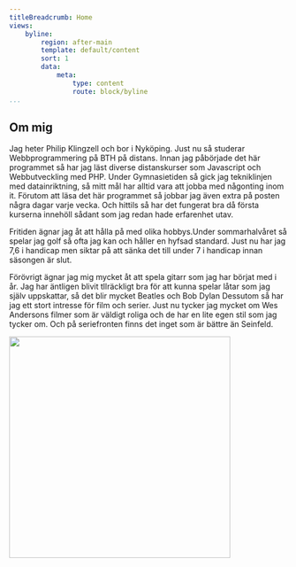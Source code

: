 ```yaml
---
titleBreadcrumb: Home
views:
    byline:
        region: after-main
        template: default/content
        sort: 1
        data:
            meta:
                type: content
                route: block/byline
...
```

Om mig
---------------
Jag heter Philip Klingzell och bor i Nyköping. Just nu så studerar Webbprogrammering på BTH på distans. Innan jag påbörjade det här programmet så har jag läst diverse distanskurser som Javascript och Webbutveckling med PHP.
Under Gymnasietiden så gick jag tekniklinjen med datainriktning, så mitt mål har alltid vara att jobba med någonting inom it.
Förutom att läsa det här programmet så jobbar jag även extra på posten några dagar varje vecka. Och hittils så har det fungerat bra då första kurserna innehöll sådant som jag redan hade erfarenhet utav.


Fritiden ägnar jag åt att hålla på med olika hobbys.Under sommarhalvåret så spelar jag golf så ofta jag kan och håller en hyfsad standard.
Just nu har jag 7,6 i handicap men siktar på att sänka det till under 7 i handicap innan säsongen är
slut.

Förövrigt ägnar jag mig mycket åt att spela gitarr som jag har börjat med i år.
Jag har äntligen blivit tllräckligt bra för att kunna spelar låtar som jag själv uppskattar, så det blir mycket Beatles och Bob Dylan
Dessutom så har jag ett stort intresse för film och serier. Just nu tycker jag mycket om Wes Andersons filmer som är väldigt roliga och de har en lite egen stil som jag tycker om.
Och på seriefronten finns det inget som är bättre än Seinfeld.

<!--![Golfbana](img/Golfbana.JPG "Ombergs GK")!-->
<img src="img/Golfbana.JPG" width="400px" height="400px" class="golfImage" />
